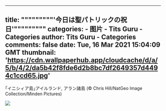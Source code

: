 
---
title: """""""""'今日は聖パトリックの祝日'"""""""""
categories: 
    - 图片
    - Tits Guru - Categories
author: Tits Guru - Categories
comments: false
date: Tue, 16 Mar 2021 15:04:09 GMT
thumbnail: 'https://cdn.wallpaperhub.app/cloudcache/d/a/5/b/4/2/da5b42f8fde6d2b8bc7df2649357d4494c1ccd65.jpg'
---

<div>   
<p>｢イニシィア島｣アイルランド, アラン諸島 (© Chris Hill/NatGeo Image Collection/Minden Pictures)</p><img src="https://cdn.wallpaperhub.app/cloudcache/d/a/5/b/4/2/da5b42f8fde6d2b8bc7df2649357d4494c1ccd65.jpg" referrerpolicy="no-referrer">  
</div>
            